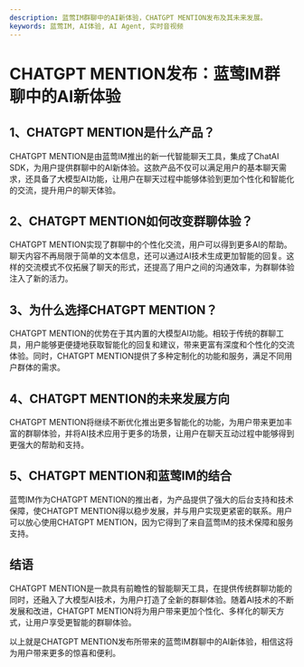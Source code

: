 ```yaml
---
description: 蓝莺IM群聊中的AI新体验，CHATGPT MENTION发布及其未来发展。
keywords: 蓝莺IM, AI体验, AI Agent, 实时音视频
---
```

# CHATGPT MENTION发布：蓝莺IM群聊中的AI新体验

## 1、CHATGPT MENTION是什么产品？

CHATGPT MENTION是由蓝莺IM推出的新一代智能聊天工具，集成了ChatAI SDK，为用户提供群聊中的AI新体验。这款产品不仅可以满足用户的基本聊天需求，还具备了大模型AI功能，让用户在聊天过程中能够体验到更加个性化和智能化的交流，提升用户的聊天体验。

## 2、CHATGPT MENTION如何改变群聊体验？

CHATGPT MENTION实现了群聊中的个性化交流，用户可以得到更多AI的帮助。聊天内容不再局限于简单的文本信息，还可以通过AI技术生成更加智能的回复。这样的交流模式不仅拓展了聊天的形式，还提高了用户之间的沟通效率，为群聊体验注入了新的活力。

## 3、为什么选择CHATGPT MENTION？

CHATGPT MENTION的优势在于其内置的大模型AI功能。相较于传统的群聊工具，用户能够更便捷地获取智能化的回复和建议，带来更富有深度和个性化的交流体验。同时，CHATGPT MENTION提供了多种定制化的功能和服务，满足不同用户群体的需求。

## 4、CHATGPT MENTION的未来发展方向

CHATGPT MENTION将继续不断优化推出更多智能化的功能，为用户带来更加丰富的群聊体验，并将AI技术应用于更多的场景，让用户在聊天互动过程中能够得到更强大的帮助和支持。

## 5、CHATGPT MENTION和蓝莺IM的结合

蓝莺IM作为CHATGPT MENTION的推出者，为产品提供了强大的后台支持和技术保障，使CHATGPT MENTION得以稳步发展，并与用户实现更紧密的联系。用户可以放心使用CHATGPT MENTION，因为它得到了来自蓝莺IM的技术保障和服务支持。

## 结语
CHATGPT MENTION是一款具有前瞻性的智能聊天工具，在提供传统群聊功能的同时，还融入了大模型AI技术，为用户打造了全新的群聊体验。随着AI技术的不断发展和改进，CHATGPT MENTION将为用户带来更加个性化、多样化的聊天方式，让用户享受更智能的群聊体验。

以上就是CHATGPT MENTION发布所带来的蓝莺IM群聊中的AI新体验，相信这将为用户带来更多的惊喜和便利。